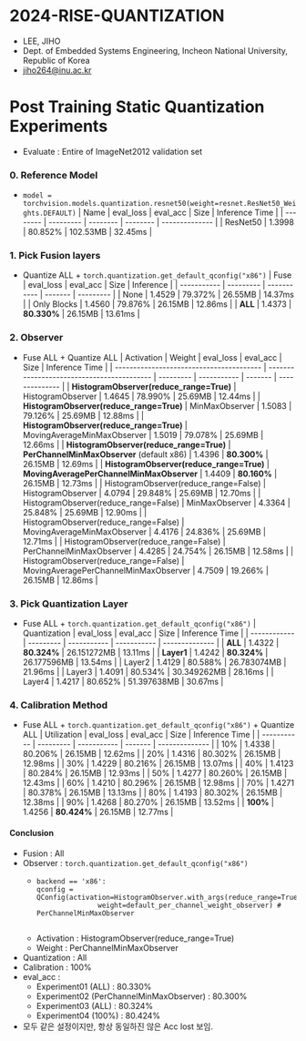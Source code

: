 # 2024-RISE-QUANTIZATION
-  LEE, JIHO
-  Dept. of Embedded Systems Engineering, Incheon National University, Republic of Korea
-  jiho264@inu.ac.kr  



# Post Training Static Quantization Experiments
- Evaluate : Entire of ImageNet2012 validation set
### 0. Reference Model
- ```model = torchvision.models.quantization.resnet50(weight=resnet.ResNet50_Weights.DEFAULT)```
| Name     | eval_loss | eval_acc | Size     | Inference Time |
| -------- | --------- | -------- | -------- | -------------- |
| ResNet50 | 1.3998    | 80.852%  | 102.53MB | 32.45ms        |

### 1. Pick Fusion layers
- Quantize ALL + ```torch.quantization.get_default_qconfig("x86")```
| Fuse        | eval_loss | eval_acc    | Size    | Inference |
| ----------- | --------- | ----------- | ------- | --------- |
| None        | 1.4529    | 79.372%     | 26.55MB | 14.37ms   |
| Only Blocks | 1.4560    | 79.876%     | 26.15MB | 12.86ms   |
| **ALL**     | 1.4373    | **80.330%** | 26.15MB | 13.61ms   |

### 2. Observer
- Fuse ALL + Quantize ALL
| Activation                               | Weight                                     | eval_loss | eval_acc    | Size    | Inference Time |
| ---------------------------------------- | ------------------------------------------ | --------- | ----------- | ------- | -------------- |
| **HistogramObserver(reduce_range=True)** | HistogramObserver                          | 1.4645    | 78.990%     | 25.69MB | 12.44ms        |
| **HistogramObserver(reduce_range=True)** | MinMaxObserver                             | 1.5083    | 79.126%     | 25.69MB | 12.88ms        |
| **HistogramObserver(reduce_range=True)** | MovingAverageMinMaxObserver                | 1.5019    | 79.078%     | 25.69MB | 12.66ms        |
| **HistogramObserver(reduce_range=True)** | **PerChannelMinMaxObserver** (default x86) | 1.4396    | **80.300%** | 26.15MB | 12.69ms        |
| **HistogramObserver(reduce_range=True)** | **MovingAveragePerChannelMinMaxObserver**  | 1.4409    | **80.160%** | 26.15MB | 12.73ms        |
| HistogramObserver(reduce_range=False)    | HistogramObserver                          | 4.0794    | 29.848%     | 25.69MB | 12.70ms        |
| HistogramObserver(reduce_range=False)    | MinMaxObserver                             | 4.3364    | 25.848%     | 25.69MB | 12.90ms        |
| HistogramObserver(reduce_range=False)    | MovingAverageMinMaxObserver                | 4.4176    | 24.836%     | 25.69MB | 12.71ms        |
| HistogramObserver(reduce_range=False)    | PerChannelMinMaxObserver                   | 4.4285    | 24.754%     | 26.15MB | 12.58ms        |
| HistogramObserver(reduce_range=False)    | MovingAveragePerChannelMinMaxObserver      | 4.7509    | 19.266%     | 26.15MB | 12.86ms        |

### 3. Pick Quantization Layer
- Fuse ALL + ```torch.quantization.get_default_qconfig("x86")```
| Quantization | eval_loss | eval_acc    | Size        | Inference Time |
| ------------ | --------- | ----------- | ----------- | -------------- |
| **ALL**      | 1.4322    | **80.324%** | 26.151272MB | 13.11ms        |
| **Layer1**   | 1.4242    | **80.324%** | 26.177596MB | 13.54ms        |
| Layer2       | 1.4129    | 80.588%     | 26.783074MB | 21.96ms        |
| Layer3       | 1.4091    | 80.534%     | 30.349262MB | 28.16ms        |
| Layer4       | 1.4217    | 80.652%     | 51.397638MB | 30.67ms        |

### 4. Calibration Method
- Fuse ALL + ```torch.quantization.get_default_qconfig("x86")``` + Quantize ALL
| Utilization | eval_loss | eval_acc    | Size    | Inference Time |
| ----------- | --------- | ----------- | ------- | -------------- |
| 10%         | 1.4338    | 80.206%     | 26.15MB | 12.62ms        |
| 20%         | 1.4316    | 80.302%     | 26.15MB | 12.98ms        |
| 30%         | 1.4229    | 80.216%     | 26.15MB | 13.07ms        |
| 40%         | 1.4123    | 80.284%     | 26.15MB | 12.93ms        |
| 50%         | 1.4277    | 80.260%     | 26.15MB | 12.43ms        |
| 60%         | 1.4210    | 80.296%     | 26.15MB | 12.98ms        |
| 70%         | 1.4271    | 80.378%     | 26.15MB | 13.13ms        |
| 80%         | 1.4193    | 80.302%     | 26.15MB | 12.38ms        |
| 90%         | 1.4268    | 80.270%     | 26.15MB | 13.52ms        |
| **100%**    | 1.4256    | **80.424%** | 26.15MB | 12.77ms        |

#### Conclusion
- Fusion : All
- Observer : ```torch.quantization.get_default_qconfig("x86")```
  - ```log
    backend == 'x86':
    qconfig = QConfig(activation=HistogramObserver.with_args(reduce_range=True),
                   weight=default_per_channel_weight_observer) # PerChannelMinMaxObserver
                   
    ```
  - Activation : HistogramObserver(reduce_range=True)
  - Weight : PerChannelMinMaxObserver
- Quantization : All
- Calibration : 100%
- eval_acc : 
  - Experiment01 (ALL) : 80.330%
  - Experiment02 (PerChannelMinMaxObserver) : 80.300%
  - Experiment03 (ALL) : 80.324%
  - Experiment04 (100%) : 80.424%
- 모두 같은 설정이지만, 항상 동일하진 않은 Acc lost 보임.

